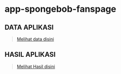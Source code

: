 # app-spongebob-fanspage
 
## DATA APLIKASI
>[Melihat data disini](/appJetpackNavigation2/)

## HASIL APLIKASI
>[Melihat Hasil disini](/screenshot/README.md)
